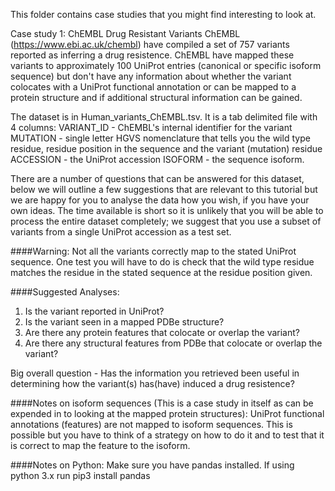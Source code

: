 This folder contains case studies that you might find interesting to look at.

Case study 1: ChEMBL Drug Resistant Variants
ChEMBL (https://www.ebi.ac.uk/chembl) have compiled a set of 757 variants reported as inferring a drug resistence.
ChEMBL have mapped these variants to approximately 100 UniProt entries (canonical or specific isoform sequence) but
don't have any information about whether the variant colocates with a UniProt functional annotation or can be mapped
to a protein structure and if additional structural information can be gained.

The dataset is in Human_variants_ChEMBL.tsv. It is a tab delimited file with 4 columns:
VARIANT_ID - ChEMBL's internal identifier for the variant
MUTATION - single letter HGVS nomenclature that tells you the wild type residue, residue position in the sequence and the variant (mutation) residue
ACCESSION - the UniProt accession
ISOFORM - the sequence isoform.

There are a number of questions that can be answered for this dataset, below we will outline a few suggestions that are relevant to this 
tutorial but we are happy for you to analyse the data how you wish, if you have your own ideas. The time available is short so it is unlikely 
that you will be able to process the entire dataset completely; we suggest that you use a subset of variants from a single UniProt accession
as a test set. 

####Warning: Not all the variants correctly map to the stated UniProt sequence. One test you will have to do is check that the wild type residue
matches the residue in the stated sequence at the residue position given.


####Suggested Analyses:
1. Is the variant reported in UniProt?
2. Is the variant seen in a mapped PDBe structure?
3. Are there any protein features that colocate or overlap the variant?
4. Are there any structural features from PDBe that colocate or overlap the variant?

Big overall question - Has the information you retrieved been useful in determining how the variant(s) has(have) induced a drug resistence?

####Notes on isoform sequences (This is a case study in itself as can be expended in to looking at the mapped protein structures):
UniProt functional annotations (features) are not mapped to isoform sequences. This is possible but you have to think of a
strategy on how to do it and to test that it is correct to map the feature to the isoform.

####Notes on Python:
Make sure you have pandas installed. If using python 3.x run pip3 install pandas

